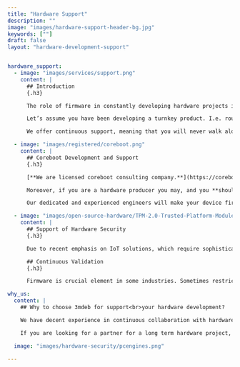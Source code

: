 ```yaml
---
title: "Hardware Support"
description: ""
image: "images/hardware-support-header-bg.jpg"
keywords: [""]
draft: false
layout: "hardware-development-support"


hardware_support:
  - image: "images/services/support.png"
    content: |
      ## Introduction
      {.h3}

      The role of firmware in constantly developing hardware projects is to handle all the features that are brought by newly provided hardware revisions. Our experienced engineers understand how technical risk and time to market pressure can place challenging demands and this is why we are dedicated to helping you be successful.

      Let’s assume you have been developing a turnkey product. I.e. router with firewall features. You are trying to raise a new version of it every year, maybe adding new interfaces, maybe upgrading CPU or memory, but all in all you need someone who will follow you on this path and make firmware of this device stable and secure in every configuration.

      We offer continuous support, meaning that you will never walk alone. History of our long term collaboration with many companies from over the world shows objectively, that we should be considered trustworthy partners. We are able to keep up with your hardware, and together combine your device with our firmware into the product.

  - image: "images/registered/coreboot.png"
    content: |
      ## Coreboot Development and Support
      {.h3}

      [**We are licensed coreboot consulting company.**](https://coreboot.org/consulting.html) Providing various services related to coreboot is our daily task. We fix bugs, develop firmware and port new mainboards. If you would like to take control over your hardware with open-source firmware, you have found the right people.

      Moreover, if you are a hardware producer you may, and you **should** be interested in enabling coreboot on your platform. coreboot is an extended firmware platform that delivers a lightning fast and secure boot experience on modern computers and embedded systems. As an Open Source project it provides auditability and maximum control over technology. We can enable it for you, maintain, and follow your device development process.

      Our dedicated and experienced engineers will make your device firmware grow alongside our coreboot branch and will let you explore features, that you haven’t even imagined (i.e. debugging with extracting the boot log over the pc-speaker, or boot up in 400ms).

  - image: "images/open-source-hardware/TPM-2.0-Trusted-Platform-Module.png"
    content: |
      ## Support of Hardware Security
      {.h3}

      Due to recent emphasis on IoT solutions, which require sophisticated security features, many hardware developers enabled Trusted Platform Modules. We are not only familiar with these, we have mastered TPM2 and its features. Read more [**here**.](/software-and-hardware-security/)

      ## Continuous Validation
      {.h3}

      Firmware is crucial element in some industries. Sometimes restrictions laid on the firmware have to be verified in order to obtain certification for example. It is obvious that human make mistakes, so we leave the validation to scripts and automatons we’ve written. Our [**continuous validation**](/automated-validation/) let us prove that improving the developed device doesn’t cause regression issues.

why_us:
  content: |
    ## Why to choose 3mdeb for support<br>your hardware development?

    We have decent experience in continuous collaboration with hardware companies, like i.e. **[PC Engines](https://pcengines.github.io/)**, our engineers have mastered countless technologies, we’ve got proper infrastructure and we are capable of rebuild or modify device for purpose of enhancing its possibilities.

    If you are looking for a partner for a long term hardware project, you’ve just found it. Don’t waste your time, and **[contact us](https://3mdeb.com/contact/)**, or **[book a call](https://calendly.com/3mdeb)**.

  image: "images/hardware-security/pcengines.png"

---
```


